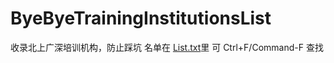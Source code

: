 # ByeByeTrainingInstitutionsList
收录北上广深培训机构，防止踩坑 
名单在 [List.txt](https://github.com/liyuhang1997/ByeByeTrainingInstitutionsList/blob/master/List.txt)里 
可 Ctrl+F/Command-F 查找  

